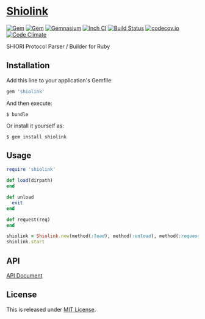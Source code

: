 # [Shiolink](https://github.com/Narazaka/shiolink-ruby)

[![Gem](https://img.shields.io/gem/v/shiolink.svg)](https://rubygems.org/gems/shiolink)
[![Gem](https://img.shields.io/gem/dtv/shiolink.svg)](https://rubygems.org/gems/shiolink)
[![Gemnasium](https://gemnasium.com/Narazaka/shiolink-ruby.svg)](https://gemnasium.com/Narazaka/shiolink-ruby)
[![Inch CI](http://inch-ci.org/github/Narazaka/shiolink-ruby.svg)](http://inch-ci.org/github/Narazaka/shiolink-ruby)
[![Build Status](https://travis-ci.org/Narazaka/shiolink-ruby.svg)](https://travis-ci.org/Narazaka/shiolink-ruby)
[![codecov.io](https://codecov.io/github/Narazaka/shiolink-ruby/coverage.svg?branch=master)](https://codecov.io/github/Narazaka/shiolink-ruby?branch=master)
[![Code Climate](https://codeclimate.com/github/Narazaka/shiolink-ruby/badges/gpa.svg)](https://codeclimate.com/github/Narazaka/shiolink-ruby)

SHIORI Protocol Parser / Builder for Ruby

## Installation

Add this line to your application's Gemfile:

```ruby
gem 'shiolink'
```

And then execute:

    $ bundle

Or install it yourself as:

    $ gem install shiolink

## Usage

```ruby
require 'shiolink'

def load(dirpath)
end

def unload
  exit
end

def request(req)
end

shiolink = Shiolink.new(method(:load), method(:unload), method(:request))
shiolink.start
```

## API

[API Document](https://narazaka.github.io/shiolink-ruby/index.html)

## License

This is released under [MIT License](http://narazaka.net/license/MIT?2016).
